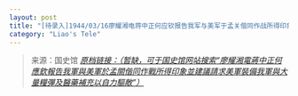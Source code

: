 ```yaml
---
layout: post
title: "[待录入]1944/03/16廖耀湘电蒋中正何应钦报告我军与美军于孟关偕同作战所得印象并建议请求美军装备我军与大量粮弹及医药补充以自力驱敌"
category: "Liao's Tele"
---
```



> 来源：国史馆 [*原档链接：（暂缺，可于国史馆网站搜索“廖耀湘電蔣中正何應欽報告我軍與美軍於孟關偕同作戰所得印象並建議請求美軍裝備我軍與大量糧彈及醫藥補充以自力驅敵”）*]()
